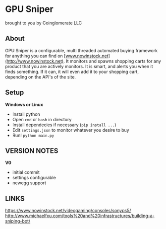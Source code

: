 # GPU Sniper
brought to you by Coinglomerate LLC

## About
GPU Sniper is a configurable, multi threaded automated buying framework for anything you can find on [www.nowinstock.net](http://www.nowinstock.net). It monitors and spawns shopping carts for any product that you are actively monitors. It is smart, and alerts you when it finds something. If it can, it will even add it to your shopping cart, depending on the API's of the site.

## Setup
**Windows or Linux**
- Install python
- Open `cmd` or `bash` in directory
- Install dependecies if necessary (`pip install ...`)
- Edit `settings.json` to monitor whatever you desire to buy
- Run! `python main.py`

## VERSION NOTES
**V0**
- initial commit
- settings configurable
- newegg support

## LINKS
https://www.nowinstock.net/videogaming/consoles/sonyps5/
http://www.michaelfxu.com/tools%20and%20infrastructures/building-a-sniping-bot/